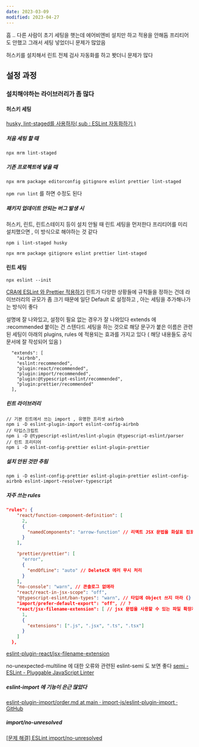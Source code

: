 ```yaml
---
date: 2023-03-09
modified: 2023-04-27
---
```


흠 .. 다른 사람이 초기 세팅을 햇는데 에어비엔비 설치만 하고 적용을 안해둠
프리티어도 안했고 그래서 세팅 넣었더니 문제가 많았음

허스키를 설치해서 린트 전체 검사 자동화를 하고 봣더니 문제가 많다

## 설정 과정

### 설치해야하는 라이브러리가 좀 많다

#### 허스키 세팅

[husky, lint-staged를 사용하자( sub : ESLint 자동화하기 )](https://velog.io/@do_dadu/husky-lint-staged%EB%A5%BC-%EC%82%AC%EC%9A%A9%ED%95%98%EC%9E%90-sub-ESLint-%EC%9E%90%EB%8F%99%ED%99%94%ED%95%98%EA%B8%B0)

##### 처음 세팅 할 때

```
npx mrm lint-staged
```

##### 기존 프로젝트에 넣을 때

```
npx mrm package editorconfig gitignore eslint prettier lint-staged
```

`npm run lint` 를 하면 수정도 된다

##### 패키지 업데이트 안되는 버그 발생 시

허스키, 린트, 린트스테이지 등이 설치 안될 때
린트 세팅을 먼저한다
프리티어를 미리 설치했으면 , 이 방식으로 해야하는 것 같다

```
npm i lint-staged husky
```

```
npx mrm package gitignore eslint prettier lint-staged
```

#### 린트 세팅

```shell
npx eslint --init
```

[CRA에 ESLint 와 Prettier 적용하기](https://velog.io/@sonic/CRA%EC%97%90-ESLint-%EC%99%80-Prettier-%EC%A0%81%EC%9A%A9%ED%95%98%EA%B8%B0)
린트가 다양한 상황들에 규칙들을 정하는 건데
라이브러리의 규모가 좀 크기 때문에
일단 Default 로 설정하고 , 아는 세팅을 추가해나가는 방식이 좋다

설명에 잘 나와있고, 설정이 필요 없는 경우가 잘 나와있다
extends 에 :recommended 붙이는 건 스텐다드 세팅을 하는 것으로
해당 문구가 붙은 이름은 관련된 세팅이 아래의 plugins, rules 에 적용되는 효과를 가지고 있다
( 해당 내용들도 공식 문서에 잘 작성되어 있음 )

```
  "extends": [
    "airbnb",
    "eslint:recommended",
    "plugin:react/recommended",
    "plugin:import/recommended",
    "plugin:@typescript-eslint/recommended",
    "plugin:prettier/recommended"
  ],
```

##### 린트 라이브러리

```shell
// 기본 린트에서 쓰는 import , 유명한 프리셋 airbnb
npm i -D eslint-plugin-import eslint-config-airbnb
// 타입스크립트
npm i -D @typescript-eslint/eslint-plugin @typescript-eslint/parser
// 린트 프리티어
npm i -D eslint-config-prettier eslint-plugin-prettier
```

##### 설치 안된 것만 추림

```
npm i -D eslint-config-prettier eslint-plugin-prettier eslint-config-airbnb eslint-import-resolver-typescript
```

##### 자주 쓰는 rules

```json
"rules": {
    "react/function-component-definition": [
      2,
      {
        "namedComponents": "arrow-function" // 리액트 JSX 문법을 화살표 컴포넌트로 통일시킨다
      }
    ],

    "prettier/prettier": [
      "error",
      {
        "endOfLine": "auto" // DeleteCR 에러 무시 처리
      }
    ],
    "no-console": "warn", // 콘솔로그 없애라
    "react/react-in-jsx-scope": "off",
    "@typescript-eslint/ban-types": "warn", // 타입에 Object 쓰지 마라 {} 와 같다
    "import/prefer-default-export": "off", // ?
    "react/jsx-filename-extension": [ // jsx 문법을 사용할 수 있는 파일 확장자 지정 (  해당 확장자가 아닌데 jsx가 있으면 에러 )
      1,
      {
        "extensions": [".js", ".jsx", ".ts", ".tsx"]
      }
    ]
  },
```

[eslint-plugin-react/jsx-filename-extension](https://github.com/jsx-eslint/eslint-plugin-react/blob/master/docs/rules/jsx-filename-extension)

no-unexpected-multiline 에 대한 오류와 관련된 eslint-semi 도 보면 좋다
[semi - ESLint - Pluggable JavaScript Linter](https://eslint.org/docs/latest/rules/semi)

##### eslint-import 에 기능이 은근 많았다

[eslint-plugin-import/order.md at main · import-js/eslint-plugin-import · GitHub](https://github.com/import-js/eslint-plugin-import/blob/main/docs/rules/order)

##### import/no-unresolved

[[문제 해결] ESLint import/no-unresolved](https://velog.io/@gingaminga/%EB%AC%B8%EC%A0%9C-%ED%95%B4%EA%B2%B0-ESLint-importno-unresolved)
